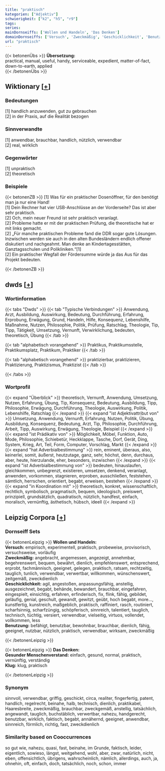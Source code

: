 ```yaml
---
title: "praktisch"
kategorien: ["Adjektiv"]
schwierigkeit: ["k2", "h5", "r9"]
tags:
series:
mainDornseiffs: ['Wollen und Handeln', 'Das Denken']
domainDornseiffs: ['Versuch', 'Zweckmäßig', 'Geschicklichkeit', 'Benutzung', 'Gesunder Menschenverstand', 'Klug']
url: "praktisch"
---
```


{{< betonenÜbs >}}
**Übersetzung:**  
practical, manual, useful, handy, serviceable, expedient, matter-of-fact, down-to-earth, applied  
{{< /betonenÜbs >}}

## Wiktionary [[+](https://de.wiktionary.org/wiki/praktisch)]

### Bedeutungen
[1] handlich anzuwenden, gut zu gebrauchen  
[2] in der Praxis, auf die Realität bezogen  

### Sinnverwandte
[1] anwendbar, brauchbar, handlich, nützlich, verwendbar  
[2] real, wirklich  

### Gegenwörter
[1] unpraktisch  
[2] theoretisch  

### Beispiele
{{< betonenZB >}}
[1] Was für ein praktischer Dosenöffner, für den benötigt man ja nur eine Hand!  
[1] Dein Rechner hat vier USB-Anschlüsse an der Vorderseite? Das ist aber sehr praktisch.  
[2] Och, mein neuer Freund ist sehr praktisch veranlagt.  
[2] Probleme hatte er mit der praktischen Prüfung, die theoretische hat er mit links gemacht.  
[2] „Für manche praktischen Probleme fand die DDR sogar gute Lösungen. Inzwischen werden sie auch in den alten Bundesländern endlich offener diskutiert und nachgeahmt. Man denke an Kindertagesstätten, Ganztagsschulen und Polikliniken.“[1]  
[2] Ein praktischer Wegfall der Fördersumme würde ja das Aus für das Projekt bedeuten.  

{{< /betonenZB >}}


## dwds [[+](https://www.dwds.de/wb/praktisch)]

### Wortinformation
{{< tabs "Dwds" >}}
{{< tab "Typische Verbindungen" >}}
Anwendung, Arzt, Ausbildung, Auswirkung, Bedeutung, Durchführung, Erfahrung, Erprobung, Erwägung, Grund, Handeln, Hilfe, Konsequenz, Lebenshilfe, Maßnahme, Nutzen, Philosophie, Politik, Prüfung, Ratschlag, Theologie, Tip, Tipp, Tätigkeit, Umsetzung, Vernunft, Verwirklichung, bedeuten, theoretisch, Übung
{{< /tab >}}

{{< tab "alphabetisch vorangehend" >}}
Praktikus, Praktikumsstelle, Praktikumsplatz, Praktikum, Praktiker
{{< /tab >}}

{{< tab "alphabetisch vorangehend" >}}
praktizierbar, praktizieren, Praktizierung, Praktizismus, Praktizist
{{< /tab >}}

{{< /tabs >}}

### Wortprofil
{{< expand "Überblick" >}} theoretisch, Vernunft, Anwendung, Umsetzung, Nutzen, Erfahrung, Übung, Tip, Konsequenz, Bedeutung, Ausbildung, Tipp, Philosophie, Erwägung, Durchführung, Theologie, Auswirkung, Politik, Lebenshilfe, Ratschlag {{< /expand >}}
{{< expand "ist Adjektivattribut von" >}} Umsetzung, Anwendung, Vernunft, Erfahrung, Nutzen, Politik, Übung, Ausbildung, Konsequenz, Bedeutung, Arzt, Tip, Philosophie, Durchführung, Arbeit, Tipp, Auswirkung, Erwägung, Theologie, Beispiel {{< /expand >}}
{{< expand "ist Prädikativ von" >}} Möglichkeit, Möbel, Funktion, Auto, Mode, Philosophie, Schiebetür, Heckklappe, Tasche, Dorf, Gerät, Ding, System, Krieg, Art, Teil, Form, Computer, Vorschlag, Markt {{< /expand >}}
{{< expand "hat Adverbialbestimmung" >}} rein, eminent, überaus, also, keinerlei, somit, äußerst, heutzutage, ganz, sehr, höchst, denn, durchaus, aber, heute, hierzulande, eher, besonders, inzwischen {{< /expand >}}
{{< expand "ist Adverbialbestimmung von" >}} bedeuten, hinauslaufen, gleichkommen, unbegrenzt, existieren, umsetzen, denkend, veranlagt, anwenden, vorkommen, stagnieren, erproben, ausschließen, feststehen, sämtlich, herrschen, orientiert, begabt, erweisen, bestehen {{< /expand >}}
{{< expand "in Koordination mit" >}} theoretisch, konkret, wissenschaftlich, rechtlich, symbolisch, pragmatisch, bequem, ideologisch, preiswert, prinzipiell, grundsätzlich, quadratisch, nützlich, handfest, einfach, moralisch, vernünftig, ästhetisch, hübsch, ideell {{< /expand >}}

## Leipzig Corpora [[+](https://corpora.uni-leipzig.de/en/res?word=praktisch&corpusId=deu_newscrawl-public_2018)]

### Dornseiff Sets
{{< betonenLeipzig >}}
**Wollen und Handeln:**  
**Versuch:** empirisch, experimentell, praktisch, probeweise, provisorisch, versuchsweise, vorläufig  
**Zweckmäßig:** angebracht, angemessen, angezeigt, annehmbar, begehrenswert, bequem, bewährt, dienlich, empfehlenswert, entsprechend, erprobt, fachmännisch, geeignet, gelegen, praktisch, ratsam, rechtzeitig, tauglich, tunlich, verwendbar, verwertbar, willkommen, wünschenswert, zeitgemäß, zweckdienlich  
**Geschicklichkeit:** agil, angestoßen, anpassungsfähig, anstellig, ausgezeichnet, begabt, behände, bewandert, brauchbar, eingefahren, eingespielt, einsichtig, erfahren, erfinderisch, fix, flink, fähig, gebildet, geläufig, genial, geschult, gewandt, gewitzt, geübt, hoch begabt, more..., kunstfertig, kunstreich, maßgeblich, praktisch, raffiniert, rasch, routiniert, scharfsinnig, scharfzüngig, schöpferisch, sinnreich, talentiert, tauglich, technisch, tüchtig, versiert, verwendbar, vielseitig, virtuos, vollendet, vollkommen, less  
**Benutzung:** befähigt, benutzbar, bewohnbar, brauchbar, dienlich, fähig, geeignet, nutzbar, nützlich, praktisch, verwendbar, wirksam, zweckmäßig  

{{< /betonenLeipzig >}}


{{< betonenLeipzig >}}
**Das Denken:**  
**Gesunder Menschenverstand:** einfach, gesund, normal, praktisch, vernünftig, verständig  
**Klug:** klug, praktisch  

{{< /betonenLeipzig >}}

### Synonym
sinnvoll, verwendbar, griffig, geschickt, circa, realiter, fingerfertig, patent, handlich, regelrecht, beinahe, halb, technisch, dienlich, praktikabel, Haaresbreite, zweckmäßig, brauchbar, zweckgemäß, anstellig, tatsächlich, angewandt, tauglich, buchstäblich, verwertbar, nahezu, handgerecht, benutzbar, wirklich, faktisch, begabt, annähernd, geeignet, anwendbar, sinnreich, förmlich, richtig, fast, zweckdienlich


### Similarity based on Cooccurrences
so gut wie, nahezu, quasi, fast, beinahe, im Grunde, faktisch, leider, eigentlich, sowieso, längst, weitgehend, wohl, aber, zwar, natürlich, nicht, eben, offensichtlich, übrigens, wahrscheinlich, nämlich, allerdings, auch, ja, ohnehin, oft, einfach, doch, tatsächlich, noch, schon, immer

